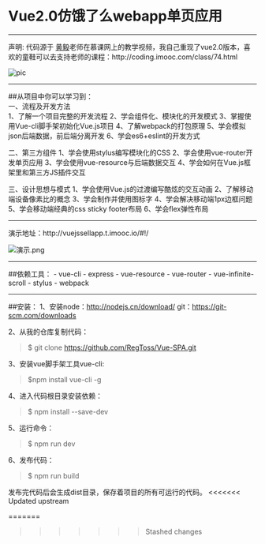 # Vue2.0仿饿了么webapp单页应用
<hr>
声明: 代码源于 <a  href="https://github.com/ustbhuangyi">黄毅</a>老师在慕课网上的教学视频，我自己重现了vue2.0版本，喜欢的童鞋可以去支持老师的课程：http://coding.imooc.com/class/74.html

![pic](https://github.com/hyy520/vue2-elm/blob/master/static/img1-left.jpg?raw=true)

<hr>
##从项目中你可以学习到：<br />     
一、流程及开发方法<br />     
1、了解一个项目完整的开发流程    
2、学会组件化、模块化的开发模式     
3、掌握使用Vue-cli脚手架初始化Vue.js项目    
4、了解webpack的打包原理     
5、学会模拟json后端数据，前后端分离开发    
6、学会es6+eslint的开发方式 

二、第三方组件
1、学会使用stylus编写模块化的CSS
2、学会使用vue-router开发单页应用
3、学会使用vue-resource与后端数据交互
4、学会如何在Vue.js框架里和第三方JS插件交互

三、设计思想与模式
1、学会使用Vue.js的过渡编写酷炫的交互动画
2、了解移动端设备像素比的概念
3、学会制作并使用图标字
4、学会解决移动端1px边框问题
5、学会移动端经典的css sticky footer布局
6、学会flex弹性布局

<hr>
演示地址：http://vuejssellapp.t.imooc.io/#!/

![演示.png](http://upload-images.jianshu.io/upload_images/4670483-9a21e2ae16ea6ac6.png?imageMogr2/auto-orient/strip%7CimageView2/2/w/1240)

<hr>
##依赖工具：
- vue-cli
- express
- vue-resource
- vue-router
- vue-infinite-scroll
- stylus
- webpack

<hr>

##安装：
1、安装node：http://nodejs.cn/download/ 
     git：https://git-scm.com/downloads

2、从我的仓库复制代码：
> $ git clone https://github.com/RegToss/Vue-SPA.git

3、安装vue脚手架工具vue-cli:
> $npm install vue-cli -g

4、进入代码根目录安装依赖：
> $ npm install --save-dev

5、运行命令：
> $ npm run dev

6、发布代码：
> $ npm run build



发布完代码后会生成dist目录，保存着项目的所有可运行的代码。
<<<<<<< Updated upstream

=======
      
>>>>>>> Stashed changes
